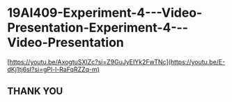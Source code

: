 # 19AI409-Experiment-4---Video-Presentation-Experiment-4---Video-Presentation

[https://youtu.be/AxogtuSXIZc?si=Z9GuJyEIYk2FwTNc](https://youtu.be/E-dKj1tj6sI?si=gPl-l-RaFqRZZq-m)

## THANK YOU ##
